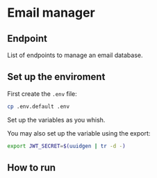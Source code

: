 # Email manager

## Endpoint

List of endpoints to manage an email database.

## Set up the enviroment

First create the `.env` file:

```bash
cp .env.default .env
```

Set up the variables as you whish.

You may also set up the variable using the export:


```bash
export JWT_SECRET=$(uuidgen | tr -d -)
```

## How to run

